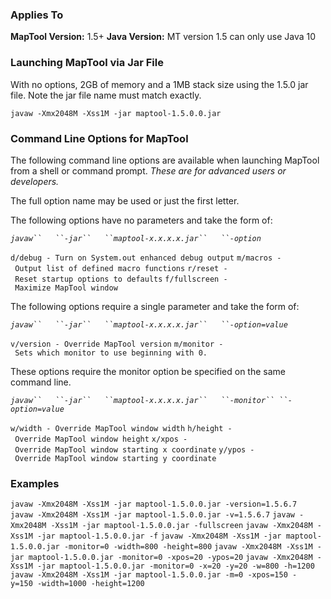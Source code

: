 ### Applies To

**MapTool Version:** 1.5+
**Java Version:** MT version 1.5 can only use Java 10

### Launching MapTool via Jar File

With no options, 2GB of memory and a 1MB stack size using the 1.5.0 jar
file. Note the jar file name must match exactly.

`javaw -Xmx2048M -Xss1M -jar maptool-1.5.0.0.jar`

### Command Line Options for MapTool

The following command line options are available when launching MapTool
from a shell or command prompt. *These are for advanced users or
developers.*

The full option name may be used or just the first letter.

The following options have no parameters and take the form of:

*`javaw``   ``-jar``   ``maptool-x.x.x.x.jar``   ``-option`*

`d/debug - Turn on System.out enhanced debug output`
`m/macros - Output list of defined macro functions`
`r/reset - Reset startup options to defaults`
`f/fullscreen - Maximize MapTool window`

The following options require a single parameter and take the form of:

*`javaw``   ``-jar``   ``maptool-x.x.x.x.jar``   ``-option=value`*

`v/version - Override MapTool version`
`m/monitor - Sets which monitor to use beginning with 0.`

These options require the monitor option be specified on the same
command line.

*`javaw``   ``-jar``   ``maptool-x.x.x.x.jar``   ``-monitor``
 ``-option=value`*

`w/width - Override MapTool window width`
`h/height - Override MapTool window height`
`x/xpos - Override MapTool window starting x coordinate`
`y/ypos - Override MapTool window starting y coordinate`

### Examples

`javaw -Xmx2048M -Xss1M -jar maptool-1.5.0.0.jar -version=1.5.6.7`
`javaw -Xmx2048M -Xss1M -jar maptool-1.5.0.0.jar -v=1.5.6.7`
`javaw -Xmx2048M -Xss1M -jar maptool-1.5.0.0.jar -fullscreen`
`javaw -Xmx2048M -Xss1M -jar maptool-1.5.0.0.jar -f`
`javaw -Xmx2048M -Xss1M -jar maptool-1.5.0.0.jar -monitor=0 -width=800 -height=800`
`javaw -Xmx2048M -Xss1M -jar maptool-1.5.0.0.jar -monitor=0 -xpos=20 -ypos=20`
`javaw -Xmx2048M -Xss1M -jar maptool-1.5.0.0.jar -monitor=0 -x=20 -y=20 -w=800 -h=1200`
`javaw -Xmx2048M -Xss1M -jar maptool-1.5.0.0.jar -m=0 -xpos=150 -y=150 -width=1000 -height=1200`